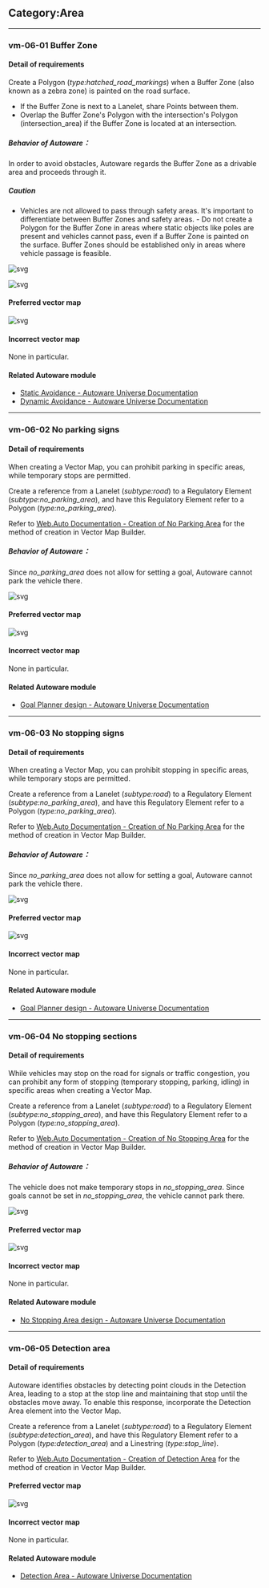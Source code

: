 ## Category:Area

---

### vm-06-01 Buffer Zone

#### Detail of requirements <!-- omit in toc -->

Create a Polygon (_type:hatched_road_markings_) when a Buffer Zone (also known as a zebra zone) is painted on the road surface.

- If the Buffer Zone is next to a Lanelet, share Points between them.
- Overlap the Buffer Zone's Polygon with the intersection's Polygon (intersection_area) if the Buffer Zone is located at an intersection.

##### Behavior of Autoware： <!-- omit in toc -->

In order to avoid obstacles, Autoware regards the Buffer Zone as a drivable area and proceeds through it.

##### Caution

- Vehicles are not allowed to pass through safety areas. It's important to differentiate between Buffer Zones and safety areas. - Do not create a Polygon for the Buffer Zone in areas where static objects like poles are present and vehicles cannot pass, even if a Buffer Zone is painted on the surface. Buffer Zones should be established only in areas where vehicle passage is feasible.

![svg](../assets/vm-06-01_1.svg)

![svg](../assets/vm-06-01_2.svg)

#### Preferred vector map <!-- omit in toc -->

![svg](../assets/vm-06-01_3.svg)

#### Incorrect vector map <!-- omit in toc -->

None in particular.

#### Related Autoware module

- [Static Avoidance - Autoware Universe Documentation](https://autowarefoundation.github.io/autoware_universe/main/planning/behavior_path_planner/autoware_behavior_path_static_obstacle_avoidance_module/)
- [Dynamic Avoidance - Autoware Universe Documentation](https://autowarefoundation.github.io/autoware_universe/main/planning/behavior_path_planner/autoware_behavior_path_dynamic_obstacle_avoidance_module/)

---

### vm-06-02 No parking signs

#### Detail of requirements <!-- omit in toc -->

When creating a Vector Map, you can prohibit parking in specific areas, while temporary stops are permitted.

Create a reference from a Lanelet (_subtype:road_) to a Regulatory Element (_subtype:no_parking_area_), and have this Regulatory Element refer to a Polygon (_type:no_parking_area_).

Refer to [Web.Auto Documentation - Creation of No Parking Area](https://docs.web.auto/en/user-manuals/vector-map-builder/how-to-use/edit-maps#creation-of-no-parking-area) for the method of creation in Vector Map Builder.

##### Behavior of Autoware： <!-- omit in toc -->

Since _no_parking_area_ does not allow for setting a goal, Autoware cannot park the vehicle there.

![svg](../assets/vm-06-02_1.svg)

#### Preferred vector map <!-- omit in toc -->

![svg](../assets/vm-06-02_2.svg)

#### Incorrect vector map <!-- omit in toc -->

None in particular.

#### Related Autoware module

- [Goal Planner design - Autoware Universe Documentation](https://autowarefoundation.github.io/autoware_universe/main/planning/behavior_path_planner/autoware_behavior_path_goal_planner_module/)

---

### vm-06-03 No stopping signs

#### Detail of requirements <!-- omit in toc -->

When creating a Vector Map, you can prohibit stopping in specific areas, while temporary stops are permitted.

Create a reference from a Lanelet (_subtype:road_) to a Regulatory Element (_subtype:no_parking_area_), and have this Regulatory Element refer to a Polygon (_type:no_parking_area_).

Refer to [Web.Auto Documentation - Creation of No Parking Area](https://docs.web.auto/en/user-manuals/vector-map-builder/how-to-use/edit-maps#creation-of-no-parking-area) for the method of creation in Vector Map Builder.

##### Behavior of Autoware： <!-- omit in toc -->

Since _no_parking_area_ does not allow for setting a goal, Autoware cannot park the vehicle there.

![svg](../assets/vm-06-03_1.svg)

#### Preferred vector map <!-- omit in toc -->

![svg](../assets/vm-06-03_2.svg)

#### Incorrect vector map <!-- omit in toc -->

None in particular.

#### Related Autoware module

- [Goal Planner design - Autoware Universe Documentation](https://autowarefoundation.github.io/autoware_universe/main/planning/behavior_path_planner/autoware_behavior_path_goal_planner_module/)

---

### vm-06-04 No stopping sections

#### Detail of requirements <!-- omit in toc -->

While vehicles may stop on the road for signals or traffic congestion, you can prohibit any form of stopping (temporary stopping, parking, idling) in specific areas when creating a Vector Map.

Create a reference from a Lanelet (_subtype:road_) to a Regulatory Element (_subtype:no_stopping_area_), and have this Regulatory Element refer to a Polygon (_type:no_stopping_area_).

Refer to [Web.Auto Documentation - Creation of No Stopping Area](https://docs.web.auto/en/user-manuals/vector-map-builder/how-to-use/edit-maps#creation-of-no-stopping-area) for the method of creation in Vector Map Builder.

##### Behavior of Autoware： <!-- omit in toc -->

The vehicle does not make temporary stops in _no_stopping_area_. Since goals cannot be set in _no_stopping_area_, the vehicle cannot park there.

![svg](../assets/vm-06-04_1.svg)

#### Preferred vector map <!-- omit in toc -->

![svg](../assets/vm-06-04_2.svg)

#### Incorrect vector map <!-- omit in toc -->

None in particular.

#### Related Autoware module

- [No Stopping Area design - Autoware Universe Documentation](https://autowarefoundation.github.io/autoware_universe/main/planning/behavior_velocity_planner/autoware_behavior_velocity_no_stopping_area_module/)

---

### vm-06-05 Detection area

#### Detail of requirements <!-- omit in toc -->

Autoware identifies obstacles by detecting point clouds in the Detection Area, leading to a stop at the stop line and maintaining that stop until the obstacles move away. To enable this response, incorporate the Detection Area element into the Vector Map.

Create a reference from a Lanelet (_subtype:road_) to a Regulatory Element (_subtype:detection_area_), and have this Regulatory Element refer to a Polygon (_type:detection_area_) and a Linestring (_type:stop_line_).

Refer to [Web.Auto Documentation - Creation of Detection Area](https://docs.web.auto/en/user-manuals/vector-map-builder/how-to-use/edit-maps#creation-of-detection-area) for the method of creation in Vector Map Builder.

#### Preferred vector map <!-- omit in toc -->

![svg](../assets/vm-06-05_1.svg)

#### Incorrect vector map <!-- omit in toc -->

None in particular.

#### Related Autoware module

- [Detection Area - Autoware Universe Documentation](https://autowarefoundation.github.io/autoware_universe/main/planning/behavior_velocity_planner/autoware_behavior_velocity_detection_area_module/)
